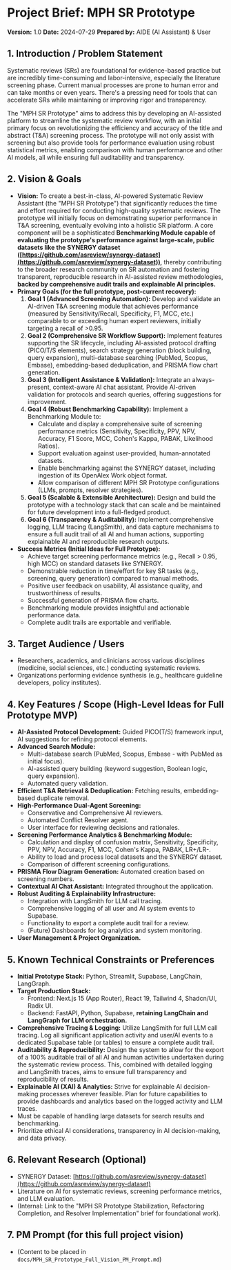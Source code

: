 # Project Brief: MPH SR Prototype

**Version:** 1.0
**Date:** 2024-07-29
**Prepared by:** AIDE (AI Assistant) & User

## 1. Introduction / Problem Statement

Systematic reviews (SRs) are foundational for evidence-based practice but are incredibly time-consuming and labor-intensive, especially the literature screening phase. Current manual processes are prone to human error and can take months or even years. There's a pressing need for tools that can accelerate SRs while maintaining or improving rigor and transparency.

The "MPH SR Prototype" aims to address this by developing an AI-assisted platform to streamline the systematic review workflow, with an initial primary focus on revolutionizing the efficiency and accuracy of the title and abstract (T&A) screening process. The prototype will not only assist with screening but also provide tools for performance evaluation using robust statistical metrics, enabling comparison with human performance and other AI models, all while ensuring full auditability and transparency.

## 2. Vision & Goals

*   **Vision:** To create a best-in-class, AI-powered Systematic Review Assistant (the "MPH SR Prototype") that significantly reduces the time and effort required for conducting high-quality systematic reviews. The prototype will initially focus on demonstrating superior performance in T&A screening, eventually evolving into a holistic SR platform. A core component will be a sophisticated **Benchmarking Module capable of evaluating the prototype's performance against large-scale, public datasets like the SYNERGY dataset ([https://github.com/asreview/synergy-dataset](https://github.com/asreview/synergy-dataset))**, thereby contributing to the broader research community on SR automation and fostering transparent, reproducible research in AI-assisted review methodologies, **backed by comprehensive audit trails and explainable AI principles.**
*   **Primary Goals (for the full prototype, post-current recovery):**
    1.  **Goal 1 (Advanced Screening Automation):** Develop and validate an AI-driven T&A screening module that achieves performance (measured by Sensitivity/Recall, Specificity, F1, MCC, etc.) comparable to or exceeding human expert reviewers, initially targeting a recall of >0.95.
    2.  **Goal 2 (Comprehensive SR Workflow Support):** Implement features supporting the SR lifecycle, including AI-assisted protocol drafting (PICO/T/S elements), search strategy generation (block building, query expansion), multi-database searching (PubMed, Scopus, Embase), embedding-based deduplication, and PRISMA flow chart generation.
    3.  **Goal 3 (Intelligent Assistance & Validation):** Integrate an always-present, context-aware AI chat assistant. Provide AI-driven validation for protocols and search queries, offering suggestions for improvement.
    4.  **Goal 4 (Robust Benchmarking Capability):** Implement a Benchmarking Module to:
        *   Calculate and display a comprehensive suite of screening performance metrics (Sensitivity, Specificity, PPV, NPV, Accuracy, F1 Score, MCC, Cohen\'s Kappa, PABAK, Likelihood Ratios).
        *   Support evaluation against user-provided, human-annotated datasets.
        *   Enable benchmarking against the SYNERGY dataset, including ingestion of its OpenAlex Work object format.
        *   Allow comparison of different MPH SR Prototype configurations (LLMs, prompts, resolver strategies).
    5.  **Goal 5 (Scalable & Extensible Architecture):** Design and build the prototype with a technology stack that can scale and be maintained for future development into a full-fledged product.
    6.  **Goal 6 (Transparency & Auditability):** Implement comprehensive logging, LLM tracing (LangSmith), and data capture mechanisms to ensure a full audit trail of all AI and human actions, supporting explainable AI and reproducible research outputs.
*   **Success Metrics (Initial Ideas for Full Prototype):**
    *   Achieve target screening performance metrics (e.g., Recall > 0.95, high MCC) on standard datasets like SYNERGY.
    *   Demonstrable reduction in time/effort for key SR tasks (e.g., screening, query generation) compared to manual methods.
    *   Positive user feedback on usability, AI assistance quality, and trustworthiness of results.
    *   Successful generation of PRISMA flow charts.
    *   Benchmarking module provides insightful and actionable performance data.
    *   Complete audit trails are exportable and verifiable.

## 3. Target Audience / Users

*   Researchers, academics, and clinicians across various disciplines (medicine, social sciences, etc.) conducting systematic reviews.
*   Organizations performing evidence synthesis (e.g., healthcare guideline developers, policy institutes).

## 4. Key Features / Scope (High-Level Ideas for Full Prototype MVP)

*   **AI-Assisted Protocol Development:** Guided PICO(T/S) framework input, AI suggestions for refining protocol elements.
*   **Advanced Search Module:**
    *   Multi-database search (PubMed, Scopus, Embase - with PubMed as initial focus).
    *   AI-assisted query building (keyword suggestion, Boolean logic, query expansion).
    *   Automated query validation.
*   **Efficient T&A Retrieval & Deduplication:** Fetching results, embedding-based duplicate removal.
*   **High-Performance Dual-Agent Screening:**
    *   Conservative and Comprehensive AI reviewers.
    *   Automated Conflict Resolver agent.
    *   User interface for reviewing decisions and rationales.
*   **Screening Performance Analytics & Benchmarking Module:**
    *   Calculation and display of confusion matrix, Sensitivity, Specificity, PPV, NPV, Accuracy, F1, MCC, Cohen\'s Kappa, PABAK, LR+/LR-.
    *   Ability to load and process local datasets and the SYNERGY dataset.
    *   Comparison of different screening configurations.
*   **PRISMA Flow Diagram Generation:** Automated creation based on screening numbers.
*   **Contextual AI Chat Assistant:** Integrated throughout the application.
*   **Robust Auditing & Explainability Infrastructure:**
    *   Integration with LangSmith for LLM call tracing.
    *   Comprehensive logging of all user and AI system events to Supabase.
    *   Functionality to export a complete audit trail for a review.
    *   (Future) Dashboards for log analytics and system monitoring.
*   **User Management & Project Organization.**

## 5. Known Technical Constraints or Preferences

*   **Initial Prototype Stack:** Python, Streamlit, Supabase, LangChain, LangGraph.
*   **Target Production Stack:**
    *   Frontend: Next.js 15 (App Router), React 19, Tailwind 4, Shadcn/UI, Radix UI.
    *   Backend: FastAPI, Python, Supabase, **retaining LangChain and LangGraph for LLM orchestration.**
*   **Comprehensive Tracing & Logging:** Utilize LangSmith for full LLM call tracing. Log all significant application activity and user/AI events to a dedicated Supabase table (or tables) to ensure a complete audit trail.
*   **Auditability & Reproducibility:** Design the system to allow for the export of a 100% auditable trail of all AI and human activities undertaken during the systematic review process. This, combined with detailed logging and LangSmith traces, aims to ensure full transparency and reproducibility of results.
*   **Explainable AI (XAI) & Analytics:** Strive for explainable AI decision-making processes wherever feasible. Plan for future capabilities to provide dashboards and analytics based on the logged activity and LLM traces.
*   Must be capable of handling large datasets for search results and benchmarking.
*   Prioritize ethical AI considerations, transparency in AI decision-making, and data privacy.

## 6. Relevant Research (Optional)

*   SYNERGY Dataset: [https://github.com/asreview/synergy-dataset](https://github.com/asreview/synergy-dataset)
*   Literature on AI for systematic reviews, screening performance metrics, and LLM evaluation.
*   (Internal: Link to the "MPH SR Prototype Stabilization, Refactoring Completion, and Resolver Implementation" brief for foundational work).

## 7. PM Prompt (for this full project vision)

*   (Content to be placed in `docs/MPH_SR_Prototype_Full_Vision_PM_Prompt.md`) 